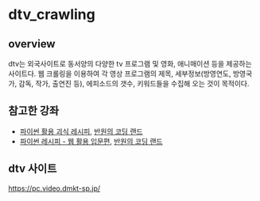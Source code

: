 # dtv_crawling

## overview
dtv는 외국사이트로 동서양의 다양한 tv 프로그램 및 영화, 애니매이션 등을 제공하는 사이트다.
웹 크롤링을 이용하여 각 영상 프로그램의 제목, 세부정보(방영연도, 방영국가, 감독, 작가, 출연진 등), 에피소드의 갯수, 키워드들을 수집해 오는 것이 목적이다.

## 참고한 강좌
* [파이썬 활용 괴식 레시피](https://www.youtube.com/playlist?list=PL5L3Lhdx2zrOeitGY8Y0-717WbjWBl3Kq), [반원의 코딩 랜드](https://www.youtube.com/user/soorte1)
* [파이썬 레시피 - 웹 활용 입문편](https://www.youtube.com/playlist?list=PL5L3Lhdx2zrOh0A_xh7TO4QfWFMo1fWH5), [반원의 코딩 랜드](https://www.youtube.com/user/soorte1)

## dtv 사이트
<https://pc.video.dmkt-sp.jp/>
